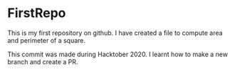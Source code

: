 # FirstRepo

This is my first repository on github.
I have created a file to compute area and perimeter of a square.

This commit was made during Hacktober 2020. I learnt how to make a new branch and create a PR.
